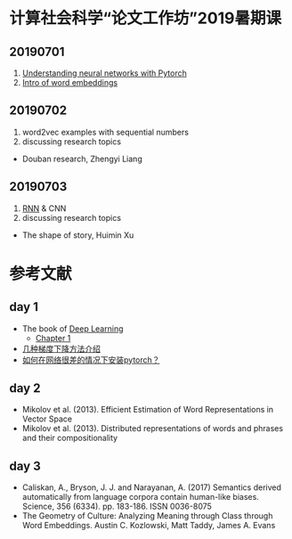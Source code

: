 # 计算社会科学“论文工作坊”2019暑期课

## 20190701

1. [Understanding neural networks with Pytorch](https://nbviewer.jupyter.org/github/computational-class/summer-school/blob/master/class_01_chengjun.ipynb)
1. [Intro of word embeddings](https://nbviewer.jupyter.org/github/computational-class/bigdata/blob/gh-pages/code/10.word2vec.ipynb)

## 20190702

1. word2vec examples with sequential numbers
2. discussing research topics
  - Douban research, Zhengyi Liang

## 20190703

1. [RNN](https://nbviewer.jupyter.org/github/computational-class/summer-school/blob/master/class_03_RNN_example.ipynb) & CNN
2. discussing research topics
  - The shape of story, Huimin Xu


# 参考文献
## day 1
- The book of [Deep Learning](https://www.deeplearningbook.org)
  - [Chapter 1](https://www.deeplearningbook.org/contents/intro.html)
- [几种梯度下降方法介绍](https://www.cnblogs.com/lliuye/p/9451903.html)
- [如何在网络很差的情况下安装pytorch？](https://www.douban.com/note/724529188/)


## day 2
- Mikolov et al. (2013). Efficient Estimation of Word Representations in Vector Space
- Mikolov et al. (2013). Distributed representations of words and phrases and their compositionality

## day 3
- Caliskan, A., Bryson, J. J. and Narayanan, A. (2017) Semantics derived automatically from language corpora contain human-like biases. Science, 356 (6334). pp. 183-186. ISSN 0036-8075
- The Geometry of Culture: Analyzing Meaning through Class through Word Embeddings. Austin C. Kozlowski, Matt Taddy, James A. Evans
